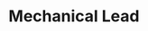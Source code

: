 ---
layout: post
title: Mechanical Lead
description: I contributed to the development of a fully autonomous underwater vehicle (AUV) by designing its control system and deriving key propulsion equations. I assisted in the design, development, and fabrication of a torpedo launcher and ball dropper. Additionally, I co-designed and constructed 'RoboCart,' a custom trailer optimized for transporting the AUV and essential equipment to competition and testing sites. Tailored to our campus’s bike-friendly ethos, RoboCart can be towed by bicycle or pulled by hand.
skills: 
- Control system design
- CAD (OnShape)
- 3D printing
- Breadboard prototyping
- Soldering
- Programming (Python, C, MATLAB/Simulink)
- Embedded systems (Raspberry Pi, Arduino)
- Mechanical fabrication
main-image: Submarine_Pool.JPG
---